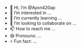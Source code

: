 - 👋 Hi, I’m @Ayon420ap
- 👀 I’m interested in ...
- 🌱 I’m currently learning ...
- 💞️ I’m looking to collaborate on ...
- 📫 How to reach me ...
- 😄 Pronouns: ...
- ⚡ Fun fact: ...

<!---
Ayon420ap/Ayon420ap is a ✨ special ✨ repository because its `README.md` (this file) appears on your GitHub profile.
You can click the Preview link to take a look at your changes.
--->
